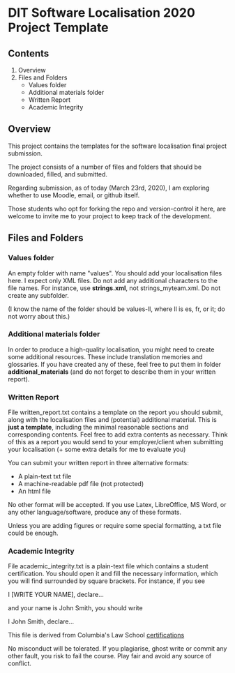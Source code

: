 # DIT Software Localisation 2020 Project Template

## Contents

1. Overview
2. Files and Folders
   - Values folder
   - Additional materials folder
   - Written Report
   - Academic Integrity 

## Overview

This project contains the templates for the software localisation 
final project submission. 

The project consists of a number of files and folders that should 
be downloaded, filled, and submitted. 

Regarding submission, as of today (March 23rd, 2020), I am 
exploring whether to use Moodle, email, or github itself. 

Those students who opt for forking the repo and version-control 
it here, are welcome to invite me to your project to keep track of 
the development. 

## Files and Folders

### Values folder

An empty folder with name "values". You should add your 
localisation files here. I expect only XML files.  Do not add any 
additional characters to the file names. For instance, use 
**strings.xml**, not strings_myteam.xml. Do not create any 
subfolder.

(I know the name of the folder should be values-ll, where ll is 
es, fr, or it; do not worry about this.)

### Additional materials folder

In order to produce a high-quality localisation, you might need to 
create some additional resources. These include translation 
memories and glossaries. If you have created any of these, feel 
free to put them in folder **additional_materials** (and do not 
forget to describe them in your written report).

### Written Report

File written_report.txt contains a template on the report you should 
submit, along with the localisation files and (potential) additional 
material. This is **just a template**, including the minimal reasonable 
sections and corresponding contents. Feel free to add extra contents 
as necessary. Think of this as a report you would send to your 
employer/client when submitting your localisation (+ some extra 
details for me to evaluate you)

You can submit your written report in three alternative formats:

- A plain-text txt file 
- A machine-readable pdf file (not protected)
- An html file

No other format will be accepted. If you use Latex, LibreOffice, 
MS Word, or any other language/software, produce any of these 
formats.

Unless you are adding figures or require some special formatting, 
a txt file could be enough.

### Academic Integrity

File academic_integrity.txt is a plain-text file which contains a student 
certification. You should open it and fill the necessary information,
which you will find surrounded by square brackets. For instance, if you see 

I [WRITE YOUR NAME], declare...

and your name is John Smith, you should write 

I John Smith, declare...

This file is derived from Columbia's Law School [certifications](https://www.law.columbia.edu/academic-rules/certifications-academic-integrity#written-work)

No misconduct will be tolerated. If you plagiarise, ghost write or 
commit any other fault, you risk to fail the course. Play fair and 
avoid any source of conflict. 
